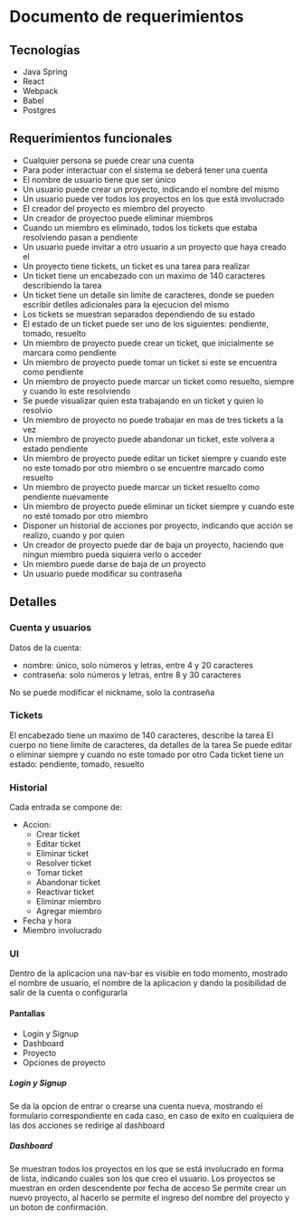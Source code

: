 # Documento de requerimientos

## Tecnologías
- Java Spring
- React
- Webpack
- Babel
- Postgres

## Requerimientos funcionales
- Cualquier persona se puede crear una cuenta
- Para poder interactuar con el sistema se deberá tener una cuenta
- El nombre de usuario tiene que ser único
- Un usuario puede crear un proyecto, indicando el nombre del mismo
- Un usuario puede ver todos los proyectos en los que está involucrado
- El creador del proyecto es miembro del proyecto
- Un creador de proyectoo puede eliminar miembros
- Cuando un miembro es eliminado, todos los tickets que estaba resolviendo pasan a pendiente
- Un usuario puede invitar a otro usuario a un proyecto que haya creado el
- Un proyecto tiene tickets, un ticket es una tarea para realizar
- Un ticket tiene un encabezado con un maximo de 140 caracteres describiendo la tarea
- Un ticket tiene un detalle sin limite de caracteres, donde se pueden escribir detlles adicionales para la ejecucion del mismo
- Los tickets se muestran separados dependiendo de su estado
- El estado de un ticket puede ser uno de los siguientes: pendiente, tomado, resuelto
- Un miembro de proyecto puede crear un ticket, que inicialmente se marcara como pendiente
- Un miembro de proyecto puede tomar un ticket si este se encuentra como pendiente
- Un miembro de proyecto puede marcar un ticket como resuelto, siempre y cuando lo este resolviendo
- Se puede visualizar quien esta trabajando en un ticket y quien lo resolvio
- Un miembro de proyecto no puede trabajar en mas de tres tickets a la vez
- Un miembro de proyecto puede abandonar un ticket, este volvera a estado pendiente
- Un miembro de proyecto puede editar un ticket siempre y cuando este no este tomado por otro miembro o se encuentre marcado como resuelto
- Un miembro de proyecto puede marcar un ticket resuelto como pendiente nuevamente
- Un miembro de proyecto puede eliminar un ticket siempre y cuando este no esté tomado por otro miembro
- Disponer un historial de acciones por proyecto, indicando que acción se realizo, cuando y por quien
- Un creador de proyecto puede dar de baja un proyecto, haciendo que ningun miembro pueda siquiera verlo o acceder
- Un miembro puede darse de baja de un proyecto
- Un usuario puede modificar su contraseña

## Detalles
### Cuenta y usuarios
Datos de la cuenta:
- nombre: único, solo números y letras, entre 4 y 20 caracteres
- contraseña: solo números y letras, entre 8 y 30 caracteres

No se puede modificar el nickname, solo la contraseña

### Tickets
El encabezado tiene un maximo de 140 caracteres, describe la tarea
El cuerpo no tiene limite de caracteres, da detalles de la tarea
Se puede editar o eliminar siempre y cuando no este tomado por otro
Cada ticket tiene un estado: pendiente, tomado, resuelto

### Historial
Cada entrada se compone de:
- Accion:
  * Crear ticket
  * Editar ticket
  * Eliminar ticket
  * Resolver ticket
  * Tomar ticket
  * Abandonar ticket
  * Reactivar ticket
  * Eliminar miembro
  * Agregar miembro
 - Fecha y hora
 - Miembro involucrado
 
 ### UI
 
 Dentro de la aplicacion una nav-bar es visible en todo momento, mostrado el nombre de usuario, el nombre de la aplicacion y dando la posibilidad de salir de la cuenta o configurarla
 
 #### Pantallas
 - Login y Signup
 - Dashboard
 - Proyecto
 - Opciones de proyecto
 
 ##### Login y Signup
 Se da la opcion de entrar o crearse una cuenta nueva, mostrando el formulario correspondiente en cada caso, en caso de exito en cualquiera de las dos acciones se redirige al dashboard
 
 ##### Dashboard
 Se muestran todos los proyectos en los que se está involucrado en forma de lista, indicando cuales son los que creo el usuario. Los proyectos se muestran en orden descendente por fecha de acceso
 Se permite crear un nuevo proyecto, al hacerlo se permite el ingreso del nombre del proyecto y un boton de confirmación.

